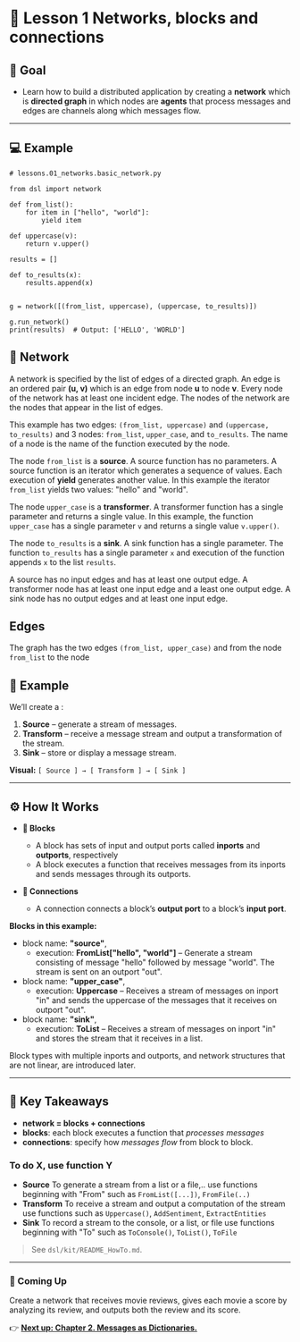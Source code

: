 # 🧩 Lesson 1 Networks, blocks and connections


## 🎯 Goal


- Learn how to build a distributed application by creating a **network** which is **directed graph** in which nodes are **agents** that process messages and edges are channels along which messages flow.
---

## 💻 Example
 
```
# lessons.01_networks.basic_network.py

from dsl import network

def from_list():
    for item in ["hello", "world"]:
        yield item

def uppercase(v):
    return v.upper()

results = []

def to_results(x):
    results.append(x)


g = network([(from_list, uppercase), (uppercase, to_results)])

g.run_network()
print(results)  # Output: ['HELLO', 'WORLD']

```
## 📍 Network
A network is specified by the list of edges of a directed graph. An edge is an ordered pair **(u, v)** which is an edge from node **u** to node **v**. Every node of the network has at least one incident edge. The nodes of the network are the nodes that appear in the list of edges.

This example has two edges: ```(from_list, uppercase)``` and ```(uppercase, to_results)``` and  3 nodes: ```from_list```, ```upper_case```, and ```to_results```. The name of a node is the name of the function executed by the node. 

The node ```from_list``` is a **source**. A source function has no parameters. A source function is an iterator which generates a sequence of values. Each execution of **yield** generates another value. In this example the iterator ```from_list``` yields two values: "hello" and "world".

The node ```upper_case``` is a **transformer**. A transformer function has a single parameter and returns a single value.  In this example, the function ```upper_case``` has a single parameter ```v``` and returns a single value ```v.upper()```.

The node ```to_results``` is a **sink**. A sink function has a single parameter. The function ```to_results``` has a single parameter ```x``` and execution of the function appends ```x``` to the list ```results```.

A source has no input edges and has at least one output edge. A transformer node has at least one input edge and a least one output edge. A sink node has no output edges and at least one input edge.

## Edges
The graph has the two edges ```(from_list, upper_case)``` and from the node ```from_list``` to the node

## 📍 Example

We’ll create a :

1. **Source** – generate a stream of messages.
2. **Transform** – receive a message stream and output a transformation of the stream.
3. **Sink** – store or display a message stream. 

**Visual:** `[ Source ] → [ Transform ] → [ Sink ]`

---

## ⚙️ How It Works

- **🔲 Blocks**  
  - A block has sets of input  and output ports called **inports** and **outports**, respectively
  - A block executes a function that receives messages from its inports and sends messages through its outports.

- **🔗 Connections**  
  - A connection connects a block’s **output port** to a block’s **input port**. 


**Blocks in this example:**
- block name: **"source"**, 
  - execution: **FromList["hello", "world"]** – Generate a stream consisting of message "hello" followed by message "world". The stream is sent on an outport "out".
- block name: **"upper_case"**, 
  - execution: **Uppercase** – Receives a stream of messages on inport "in" and sends the uppercase of the messages that it receives on outport "out".
- block name: **"sink"**, 
  - execution: **ToList** – Receives a stream of messages on inport "in" and stores the stream that it receives in a list.

Block types with multiple inports and outports, and network structures that are not linear, are introduced later. 



---





## 🧠 Key Takeaways

- **network = blocks + connections**  
- **blocks**: each block executes a function that *processes messages*
- **connections**:  specify how *messages flow* from block to block.

### To do X, use function Y

- **Source** To generate a stream from a list or a file,.. use functions beginning with "From" such as `FromList([...])`, `FromFile(..)`
- **Transform** To receive a stream and output a computation of the stream use functions such as `Uppercase()`, `AddSentiment`, `ExtractEntities`
- **Sink** To record a stream to the console, or a list, or file use functions beginning with "To" such as `ToConsole()`, `ToList()`, `ToFile`
  
> See `dsl/kit/README_HowTo.md`.

---

### 🚀 Coming Up

Create a network that receives movie reviews, gives each movie a score by analyzing its review, and outputs both the review and its score.

👉 [**Next up: Chapter 2. Messages as Dictionaries.**](../02_msg_as_dict/README.md)
